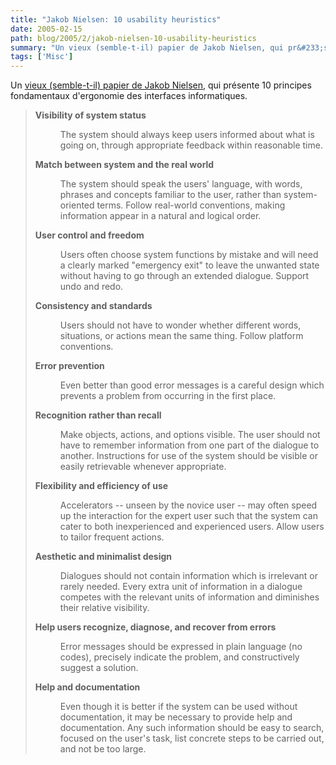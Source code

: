 ```yaml
---
title: "Jakob Nielsen: 10 usability heuristics"
date: 2005-02-15
path: blog/2005/2/jakob-nielsen-10-usability-heuristics
summary: "Un vieux (semble-t-il) papier de Jakob Nielsen, qui pr&#233;sente 10 principes fondamentaux d'ergonomie des interfaces informatiques."
tags: ['Misc']
---
```


Un <a href="http://www.useit.com/papers/heuristic/heuristic_list.html">
vieux (semble-t-il) papier de Jakob Nielsen</a>, qui pr&#233;sente 
10 principes fondamentaux d'ergonomie des interfaces 
informatiques.

<blockquote>
<dl><dt><strong>Visibility of system status</strong></dt>

<dd><p>The system should always keep users informed about what
is going on, through appropriate feedback within reasonable
time.</p></dd>

<dt><strong>Match between system and the real world</strong></dt>

<dd><p>The system should speak the users' language, with words,
phrases and concepts familiar to the user, rather than
system-oriented terms. Follow real-world conventions, making
information appear in a natural and logical order.</p></dd>

<dt><strong>User control and freedom</strong></dt>

<dd><p>Users often choose system functions by mistake and will
need a clearly marked "emergency exit" to leave the unwanted
state without having to go through an extended dialogue.
Support undo and redo.</p></dd>

<dt><strong>Consistency and standards</strong></dt>

<dd><p>Users should not have to wonder whether different words,
situations, or actions mean the same thing. Follow platform
conventions.</p></dd>

<dt><strong>Error prevention</strong></dt>

<dd><p>Even better than good error messages is a careful design
which prevents a problem from occurring in the first
place.</p></dd>

<dt><strong>Recognition rather than recall</strong></dt>

<dd><p>Make objects, actions, and options visible. The user
should not have to remember information from one part of the
dialogue to another. Instructions for use of the system
should be visible or easily retrievable whenever
appropriate.</p></dd>

<dt><strong>Flexibility and efficiency of use</strong></dt>

<dd><p>Accelerators -- unseen by the novice user -- may often
speed up the interaction for the expert user such that the
system can cater to both inexperienced and experienced users.
Allow users to tailor frequent actions.</p></dd>

<dt><strong>Aesthetic and minimalist design</strong></dt>

<dd><p>Dialogues should not contain information which is
irrelevant or rarely needed. Every extra unit of information
in a dialogue competes with the relevant units of information
and diminishes their relative visibility.</p></dd>

<dt><strong>Help users recognize, diagnose, and recover from
errors</strong></dt>

<dd><p>Error messages should be expressed in plain language (no
codes), precisely indicate the problem, and constructively
suggest a solution.</p></dd>

<dt><strong>Help and documentation</strong></dt>

<dd><p>Even though it is better if the system can be used
without documentation, it may be necessary to provide help
and documentation. Any such information should be easy to
search, focused on the user's task, list concrete steps to be
carried out, and not be too large.</p></dd></dl> 
</blockquote>


